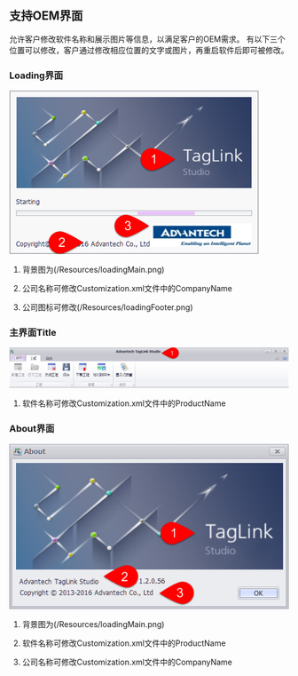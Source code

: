 ## 支持OEM界面

允许客户修改软件名称和展示图片等信息，以满足客户的OEM需求。
有以下三个位置可以修改，客户通过修改相应位置的文字或图片，再重启软件后即可被修改。

### Loading界面
![](Loading.png)

1. 背景图为(/Resources/loadingMain.png)

2. 公司名称可修改Customization.xml文件中的CompanyName

3. 公司图标可修改(/Resources/loadingFooter.png)

### 主界面Title
![](Head.png)

1. 软件名称可修改Customization.xml文件中的ProductName

### About界面
![](About.png)

1. 背景图为(/Resources/loadingMain.png)

2. 软件名称可修改Customization.xml文件中的ProductName

3. 公司名称可修改Customization.xml文件中的CompanyName

